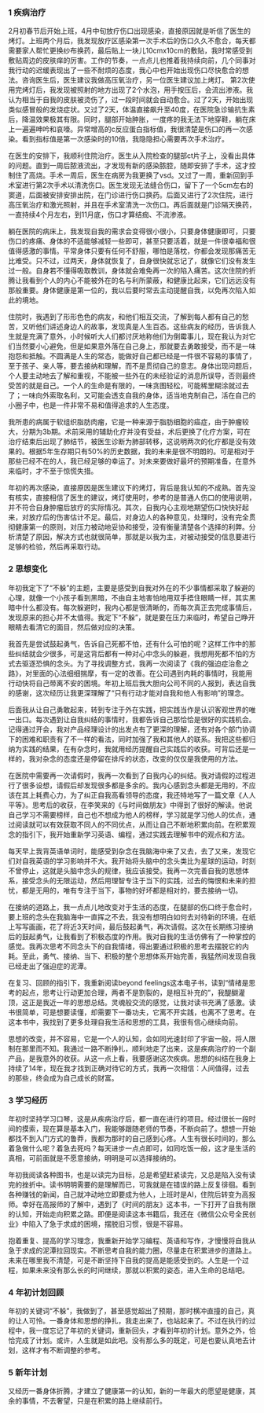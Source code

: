 ### 1 疾病治疗

2月初春节后开始上班，4月中旬放疗伤口出现感染，直接原因就是听信了医生的烤灯。上班两个月后，我发现放疗区感染第一次手术后的伤口久久不愈合，每天都需要家人帮忙更换纱布换药，最后贴上一块儿10cmx10cm的敷贴，我时常感受到敷贴周边的皮肤痒的厉害。工作的节奏，一点点儿也推着我持续向前，几个同事对我行动的迟缓表现出了一些不耐烦的态度，我心中也开始出现伤口尽快愈合的想法。咨询医生后，医生建议我做高压氧治疗，另一位医生建议加上烤灯。 第2次使用完烤灯后，我发现被照射的地方出现了2个水泡，用手按压后，会流出渗液。我认为相当于自我的皮肤被烫伤了，过一段时间就会自动愈合。过了2天，开始出现类似感冒般的发烧症状。又过了2天，体温直接飙升至40度，在医院急诊输抗生素后，降温效果极其有限。同时，腿部开始肿胀，一度疼的我无法下地穿鞋，躺在床上一遍遍呻吟和哀嚎。异常增高的c反应蛋白指标值，我很清楚是伤口的再一次感染。看到指标值是第一次感染时的10倍，我隐隐担心需要再次手术治疗。

在医生的安排下，我顺利住院治疗。医生从入院检查的腿部ct片子上，没看出具体的问题。直到一周后脓液流出，才发现有新的感染脓腔，随即安排了手术，这才控制住了高烧。手术一周后，医生在病房为我更换了vsd。又过了一周，重新回到手术室进行第2次手术以清洗伤口。医生发现无法缝合伤口，留下了一个5cm左右的窦道，后面被安排安排出院，在门诊进行伤口换药。后面又进行了2次住院，进行高压氧治疗和激光照射，并且在手术室清洗一次伤口。再后面就是门诊隔天换药，一直持续4个月左右，到11月底，伤口才算结痂、不流渗液。

躺在医院的病床上，我发现自我的需求会变得很小很小，只要身体健康即可，只要伤口的疼痛、身体的不适能够减轻一些即可，甚至只要活着，就是一件很幸福和很值得感激的事情。平常身体只要有任何不舒服，哪怕是落枕，你都会发现那痛苦无比难受。只不过，过两天，身体就恢复了，自身很快就忘记了，就像它们没有发生过一般。自身若不懂得吸取教训，身体就会难免再一次的陷入痛苦。这次住院的折腾让我看到个人的内心不能被外在的名与利所蒙蔽，和健康比起来，它们远远没有那般重要。身体健康是第一位的，我以后要时常去主动提醒自我，以免再次陷入如此的境地。

住院时，我遇到了形形色色的病友，和他们相互交流，了解到每人都有自己的愁苦，又听他们讲述身边人的故事，发现真是人生百态。这些病友的经历，告诉我人生就是充满了意外，小时候听大人们都讨厌地称他们为倒霉事儿，现在我认为对它们当然要小心避免，但是如果意外落在自己身上，那就要去勇敢接受，而不是一味抱怨和抵触。不圆满是人生的常态，能做好自己都已经是一件很不容易的事情了，至于孩子、亲人等，要去接纳和理解，而不是贯彻自己的意志。身体出现问题后，个人要主动地去了解和重视，不能被一些外在的未经验证的消息所误导，否则最终受苦的就是自己。一个人的生命是有限的，一味贪图轻松，可能稀里糊涂就过去了；一味向外索取名利，又可能会透支自我的身体，适当地克制自己，活在自己的小圈子中，也是一件非常不易和值得追求的人生态度。

我所患的病属于软组织脂肪肉瘤，它是一种来源于脂肪细胞的癌症，由于肿瘤较大，分期为3b期。术前采用的辅助化疗并没有受益，术后更换了化疗方案，可在治疗结束后出现了肺结节，被医生诊断为肺部转移，这说明两次的化疗都是没有效果的。根据5年生存期只有50%的历史数据，我的未来是很不明朗的。可是相对于那些已经不在的人，我已经足够的幸运了。对未来要做好最坏的预期准备，在意外来临时，才不至于惊慌失措。

年初的再次感染，直接原因是医生建议下的烤灯，背后是我认知的不成熟。首先没有核实，直接相信了医生的建议，烤灯使用时，参考的是普通人伤口的使用说明，并不符合自身肿瘤后放疗的实际情况。其次，自我内心主观地期望伤口快快好起来，对放疗后的伤害估计不足。最后，对身边人的各种意见，处理时，没有完全贯彻健康第一的原则，对压力被动地妥协和接受，没有衡量清楚各个选择的利弊。分析清楚了原因，解决方式也就很简单，那就是以我为主，对被动接受的信息要进行足够的检验，然后再采取行动。

### 2 思想变化

年初我定下了“不躲”的主题，主要是感受到自我对外在的不少事情都采取了躲避的心理，就像一个小孩子看到黑暗，不由自主地害怕地用双手捂住眼睛一样，其实黑暗中什么都没有。每次躲避时，我内心都是很清晰的，而每次真正去完成事情后，发现原来的担心并不太值得。我定下“不躲”，就是要在压力来临时，希望自己睁开眼睛去看清它的面目，然后做对应的决策。

我首先是尝试鼓起勇气，告诉自己死都不怕，还有什么可怕的呢？这样工作中的那些纠结就会少很多，可是这背后都有一种对心中念头的躲避，我想用死都不怕的方式去驱逐恐惧的念头。为了寻找调整方式，我再一次阅读了《我的强迫症治愈之路》，对里面的心法细细揣摩，有一定的改善。在公司遇到内耗的事情时，我能用行动快将自己带离不安的困境。年初上班后我大胆向公司不同的人报到，表达自我的感谢，这次经历让我更深理解了“只有行动才能对自我和他人有影响”的理念。

后面我从让自己勇敢起来，转到专注于外在实践，把实践当作是认识客观世界的唯一出口。每次遇到让自我纠结的事情时，我都告诉自己那恰恰是很好的实践机会。记得通过开会，我对产品经理设计的出发点有了更深的理解，还有对各个部门协调下的困难和职责有了不一样的看法，同时加强了我和其他人的联系。我把这些都归纳为实践的结果，在有杂念时，我就用经历提醒自己实践后的收获。可背后还是一样的，我对杂念的态度还是停留在排斥的状态，改变的仅仅是我使用的方法。

在医院中需要再一次请假时，我再一次看到了自我内心的纠结。我对请假的过程进行了很多设想，请假后却发现很多都是多余的。我内心感到念头都是无用的，不应该在其上耗费心力，为了纠正自我高看领导的态度，我还特地写了一篇文章《人人平等》。思考后的收获，在李笑来的《与时间做朋友》中得到了很好的解读。他说自己学习不需要榜样，自己也不想成为他人的榜样，学习就是学习他人的优点，通过阅读就可以有效获取不同人的不同优点，从而让自己不断地积累向前。在积累观念的指引下，我开始重新学习英语、编程，通过实践去理解书中的观点和方法。

每天早上我背英语单词时，能感受到杂念在我脑海中来了又去，去了又来，发现它们对自我英语的学习影响并不大。我开始将头脑中的念头类比为星球的运动，时刻不曾停止，这就是头脑中念头的规律，我应该接受。我再一次完善自我的思想体系，接受念头的无限运动，然后用理智专注于当下的实践，过去的悔恨和未来的担忧，都是无用的，唯有专注于当下，事物的好坏都是相对的，要去接纳一切。

在接纳的道路上，我一点点儿地改变对于生活的态度，在腿部的伤口终于愈合时，要上班的念头在我脑海中一直挥之不去，我没有想明白如何去对待新的环境，在纸上写写画画，花了将近3天时间，最后鼓起勇气，再次请假。这次在长期练习接纳后的鼓起勇气，让我看到了积极态度的作用。我对自我的生活仿佛有了一种掌控的感觉。我再次思考不同念头下的自我情绪，得出要通过积极的思考去摆脱它的内耗。至此，勇气、接纳、当下、积极的整个思想体系开始完善，我猛然间发现自我已经走出了强迫症的泥潭。

在复习、回顾的指引下，我重新阅读beyond feelings这本电子书，读到“情绪是思考的起点，思考让行动更加合理，两者不是割裂的，是相互补充的”，我醍醐灌顶，这正是我近一年的思想总结。灵魂般交流的感觉，让我对读书充满了感激。读书很简单，可是想要读懂，却需要下一番功夫，它离不开实践，也离不了思考。在这本书中，我找到了更多处理自我生活和思想的工具，我很有信心继续向前。

思想的改变，并不容易，它是一个人的认知，会如同光速封印了宇宙一般，将人限制在那里而不知。我通过一路不断挣扎，顺利地走了出来，这是疾病治疗的一个副产品，是我意外的收获。从这一点上看，我要感谢这次疾病。思想的纠结在我身上持续了14年，现在我才找到正确对待它的方式，我再一次相信：人间值得，过去的那些，终会成为自己成长的财富。

### 3 学习经历

年初时坚持学习口琴，这是从疾病治疗后，都一直在进行的项目。经过很长一段时间的摸索，现在算是基本入门，我能够跟随老师的节奏，不断向前了。想想一开始都找不到入门方式的鲁莽，我都为那时的自己感到心疼。人生有很长时间的，那么着急做什么呢？着急去死吗？每天进步一点点即可，如同吃饭一般，这才是生活的真相，可前面就是不愿意接纳，明明是可以选择接纳的。

年初我阅读各种图书，也是以读完为目标，总是希望赶紧读完，又总是陷入没有读完的挫折中。读书明明需要的是理解而已，可我就是在错误的路上反复徘徊。看到各种赚钱的新闻，自己就冲动地立即要成为他人，上班时是AI，住院后转变为高报师。幸好在高报师的了解中，遇到了《时间的朋友》这本书，一下打开了自我有限的认知，开始走向积累之路。即便是阅读这本书籍后，我还在《微信公众号全民创业》中陷入了急于求成的困境，摆脱旧习惯，很是不容易。

抱着重复、提高的学习理念，我重新开始学习编程、英语和写作，才慢慢将自我从急于求成的泥潭拉回现实。不断思考自我的能力圈，尽量走在积累进步的道路上。未来在哪里我不清楚，可是不断坚持下自我的提高是能感受到的。人生是一个过程，如果未来没有那么长的时间继续，那就以积累的姿态，进入生命的总结吧。

### 4 年初计划回顾

年初的关键词“不躲”，我做到了，甚至感觉超出了预期，那时横冲直撞的自己，真的让人可怜。一番身体和思想的挣扎，我走出来了，也站起来了。不过在执行的过程中，我一度忘记了年初的关键词，重新回头，才看到年初的计划。意外之外，恰恰完成了计划。或许，人生就是如此吧。没有那么多的既定，可是也要认真地去计划，这样才有不断调整的参考。

### 5 新年计划

又经历一番身体折腾，才建立了健康第一的认知，新的一年最大的愿望是健康，其余的事情，不去奢望，只是在积累的路上继续前行。


